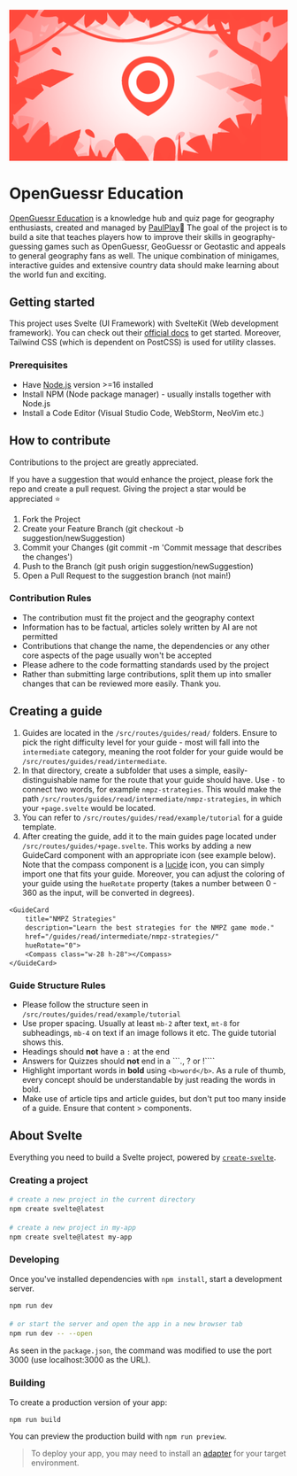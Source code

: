 ![OpenGuessr Education cover image](src/lib/assets/openguessr_jungle_adventure.png?raw=true)

# OpenGuessr Education
[OpenGuessr Education](https://education.openguessr.com) is a knowledge hub and quiz page for geography enthusiasts, created and managed by [PaulPlay](https://paulplay.studio)👋 The goal of the project is to build a site that teaches players how to improve their skills in geography-guessing games such as OpenGuessr, GeoGuessr or Geotastic and appeals to general geography fans as well.
The unique combination of minigames, interactive guides and extensive country data should make learning about the world fun and exciting.

## Getting started
This project uses Svelte (UI Framework) with SvelteKit (Web development framework). You can check out their [official docs](https://svelte.dev/) to get started.
Moreover, Tailwind CSS (which is dependent on PostCSS) is used for utility classes.

### Prerequisites

+ Have [Node.js](https://nodejs.org/en/download/package-manager) version >=16 installed
+ Install NPM (Node package manager) - usually installs together with Node.js
+ Install a Code Editor (Visual Studio Code, WebStorm, NeoVim etc.)

## How to contribute
Contributions to the project are greatly appreciated.

If you have a suggestion that would enhance the project, please fork the repo and create a pull request. Giving the project a star would be appreciated ⭐️

1. Fork the Project
2. Create your Feature Branch (git checkout -b suggestion/newSuggestion)
3. Commit your Changes (git commit -m 'Commit message that describes the changes')
4. Push to the Branch (git push origin suggestion/newSuggestion)
5. Open a Pull Request to the suggestion branch (not main!)

### Contribution Rules
+ The contribution must fit the project and the geography context
+ Information has to be factual, articles solely written by AI are not permitted
+ Contributions that change the name, the dependencies or any other core aspects of the page usually won't be accepted
+ Please adhere to the code formatting standards used by the project 
+ Rather than submitting large contributions, split them up into smaller changes that can be reviewed more easily. Thank you.

## Creating a guide
1. Guides are located in the ```/src/routes/guides/read/``` folders. Ensure to pick the right difficulty level for your guide - most will fall into the ```intermediate``` category, meaning the root folder for your guide would be ```/src/routes/guides/read/intermediate```.
2. In that directory, create a subfolder that uses a simple, easily-distinguishable name for the route that your guide should have. Use ```-``` to connect two words, for example ```nmpz-strategies```. This would make the path ```/src/routes/guides/read/intermediate/nmpz-strategies```, in which your ```+page.svelte``` would be located. 
3. You can refer to ```/src/routes/guides/read/example/tutorial``` for a guide template.
4. After creating the guide, add it to the main guides page located under ```/src/routes/guides/+page.svelte```. This works by adding a new GuideCard component with an appropriate icon (see example below). Note that the compass component is a [lucide](https://lucide.dev/icons/) icon, you can simply import one that fits your guide. Moreover, you can adjust the coloring of your guide using the ```hueRotate``` property (takes a number between 0 - 360 as the input, will be converted in degrees).
```
<GuideCard
    title="NMPZ Strategies"
    description="Learn the best strategies for the NMPZ game mode."
    href="/guides/read/intermediate/nmpz-strategies/"
    hueRotate="0">
    <Compass class="w-28 h-28"></Compass>
</GuideCard>
```

### Guide Structure Rules
+ Please follow the structure seen in ```/src/routes/guides/read/example/tutorial```
+ Use proper spacing. Usually at least ```mb-2``` after text, ```mt-8``` for subheadings, ```mb-4``` on text if an image follows it etc. The guide tutorial shows this. 
+ Headings should **not** have a ```:``` at the end
+ Answers for Quizzes should **not** end in a ```., ? or !````
+ Highlight important words in **bold** using ```<b>word</b>```. As a rule of thumb, every concept should be understandable by just reading the words in bold.
+ Make use of article tips and article guides, but don't put too many inside of a guide. Ensure that content > components.

## About Svelte

Everything you need to build a Svelte project, powered by [`create-svelte`](https://github.com/sveltejs/kit/tree/main/packages/create-svelte).

### Creating a project

```bash
# create a new project in the current directory
npm create svelte@latest

# create a new project in my-app
npm create svelte@latest my-app
```

### Developing

Once you've installed dependencies with `npm install`, start a development server.

```bash
npm run dev

# or start the server and open the app in a new browser tab
npm run dev -- --open
```

As seen in the ```package.json```, the command was modified to use the port 3000 (use localhost:3000 as the URL).

### Building

To create a production version of your app:

```bash
npm run build
```

You can preview the production build with `npm run preview`.
> To deploy your app, you may need to install an [adapter](https://kit.svelte.dev/docs/adapters) for your target environment.